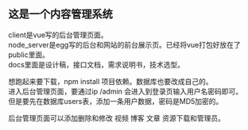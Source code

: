 ## 这是一个内容管理系统
client是vue写的后台管理页面。  
node_server是egg写的后台和网站的前台展示页。已经将vue打包好放在了public里面。  
docs里面是设计稿，接口文档，需求说明书，技术选型。  

想跑起来要下载，npm install 项目依赖。数据库也要改成自己的。  
进入后台管理页面，要通过ip /admin 会进入到登录页输入用户名密码即可。  
但是要先在数据库users表，添加一条用户数据，密码是MD5加密的。  

后台管理页面可以添加删除和修改 视频 博客 文章 资源下载和管理员。
